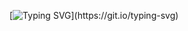 
[![Typing SVG](https://readme-typing-svg.herokuapp.com?font=Orbitron&size=22&duration=3500&color=00FFFF&background=808080&lines=FRONT-END+DEVELOPER;ALWAYS+LEARNING.)](https://git.io/typing-svg) 




